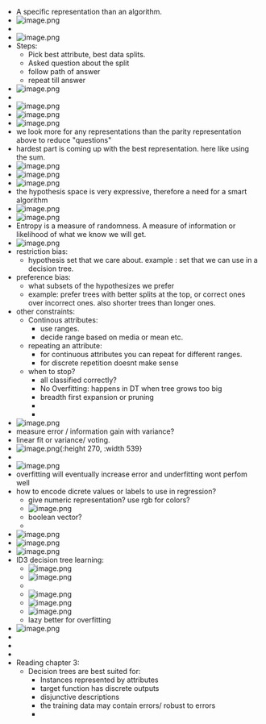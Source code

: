 - A specific representation than an algorithm.
- ![image.png](../assets/image_1736971919785_0.png)
-
- ![image.png](../assets/image_1736972355472_0.png)
- Steps:
	- Pick best attribute, best data splits.
	- Asked question about the split
	- follow path of answer
	- repeat till answer
- ![image.png](../assets/image_1736976558668_0.png)
-
- ![image.png](../assets/image_1736976722098_0.png)
- ![image.png](../assets/image_1736978354934_0.png)
- ![image.png](../assets/image_1736978855284_0.png)
- we look more for any representations than the parity representation above to reduce "questions"
- hardest part is coming up with the best representation. here like using the sum.
- ![image.png](../assets/image_1736980655902_0.png)
- ![image.png](../assets/image_1736981020345_0.png)
- ![image.png](../assets/image_1736981398063_0.png)
- the hypothesis space is very expressive, therefore a need for a smart algorithm
- ![image.png](../assets/image_1736981540640_0.png)
- ![image.png](../assets/image_1736981646268_0.png)
- Entropy is a measure of randomness. A measure of information or likelihood of what we know we will get.
- ![image.png](../assets/image_1736981930180_0.png)
- restriction bias:
	- hypothesis set that we care about. example : set that we can use in a decision tree.
- preference bias:
	- what subsets of the hypothesizes we prefer
	- example: prefer trees with better splits at the top, or correct ones over incorrect ones. also shorter trees than longer ones.
- other constraints:
	- Continous attributes:
		- use ranges.
		- decide range based on media or mean etc.
	- repeating an attribute:
		- for continuous attributes you can repeat for different ranges.
		- for discrete repetition doesnt make sense
	- when to stop?
		- all classified correctly?
		- No Overfitting: happens in DT when tree grows too big
		- breadth first expansion or pruning
		-
		-
- ![image.png](../assets/image_1736983969654_0.png)
- measure error / information gain with variance?
- linear fit or variance/ voting.
- ![image.png](../assets/image_1736984217609_0.png){:height 270, :width 539}
-
- ![image.png](../assets/image_1737413068026_0.png)
- overfitting will eventually increase error and underfitting wont perfom well
- how to encode dicrete values or labels to use in regression?
	- give numeric representation? use rgb for colors?
	- ![image.png](../assets/image_1737413572097_0.png)
	- boolean vector?
	-
- ![image.png](../assets/image_1737413683549_0.png)
- ![image.png](../assets/image_1738507692269_0.png)
- ![image.png](../assets/image_1738509346620_0.png)
- ID3 decision tree learning:
	- ![image.png](../assets/image_1738532570518_0.png)
	- ![image.png](../assets/image_1738532526931_0.png)
	-
	- ![image.png](../assets/image_1738532797955_0.png)
	- ![image.png](../assets/image_1738535821135_0.png)
	- ![image.png](../assets/image_1738535941322_0.png)
	- lazy better for overfitting
- ![image.png](../assets/image_1738536686424_0.png)
-
-
-
- Reading chapter 3:
	- Decision trees are best suited for:
		- Instances represented by attributes
		- target function has discrete outputs
		- disjunctive descriptions
		- the training data may contain errors/ robust to errors
		-